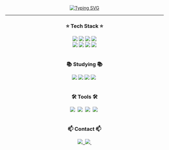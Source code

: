 <!--타이틀 부분-->
<div style="display: flex; justify-content: center; align-items: center;">
  <a href="https://git.io/typing-svg" style="display: inline-block; text-align: center;">
    <img src="https://readme-typing-svg.demolab.com?font=Alkatra&weight=500&size=45&duration=4000&pause=3&color=800080&center=true&vCenter=false&multiline=true&repeat=true&width=1000&height=100&lines=Hi+There+SuYeon's+GitHub!👋" alt="Typing SVG" />
  </a>
</div>



<hr>

<!--내용 부분-->
<h3 align="center">⭐ Tech Stack ⭐</h3>
<div align="center">
  
  <img src="https://img.shields.io/badge/Python-3670A0?style=for-the-badge&logo=python&logoColor=ffdd54" />
  <img src="https://img.shields.io/badge/CSS3-1572B6.svg?style=for-the-badge&logo=css3&logoColor=white" />
  <img src="https://img.shields.io/badge/HTML5-E34F26.svg?style=for-the-badge&logo=html5&logoColor=white" />
  <img src="https://img.shields.io/badge/Vue.js-4FC08D?style=for-the-badge&logo=vue.js&logoColor=white" />
</div>

<div align="center">
  <img src="https://img.shields.io/badge/JavaScript-F7DF1E.svg?style=for-the-badge&logo=javascript&logoColor=20232a" />
  <img src="https://img.shields.io/badge/Django-092E20.svg?style=for-the-badge&logo=django&logoColor=white" />
  <img src="https://img.shields.io/badge/SQLite-003B57.svg?style=for-the-badge&logo=sqlite&logoColor=white" />
  <img src="https://img.shields.io/badge/Bootstrap-7952B3.svg?style=for-the-badge&logo=bootstrap&logoColor=white" />
</div>

<br>

<h3 align="center">📚 Studying 📚</h3>
<div align="center">
  <img src="https://img.shields.io/badge/React-20232A.svg?style=for-the-badge&logo=react&logoColor=61DAFB" />
  <img src="https://img.shields.io/badge/TypeScript-007ACC.svg?style=for-the-badge&logo=typescript&logoColor=white" />
  <img src="https://img.shields.io/badge/Vuetify-800080.svg?style=for-the-badge&logo=vuetify&logoColor=white" />
  <img src="https://img.shields.io/badge/figma-F24E1E.svg?style=for-the-badge&logo=figma&logoColor=white" />&nbsp
</div>

<br>

<h3 align="center">🛠 Tools 🛠</h3>
<div align="center">
  <img src="https://img.shields.io/badge/git-F05033.svg?style=for-the-badge&logo=git&logoColor=white" />&nbsp
  <img src="https://img.shields.io/badge/github-181717.svg?style=for-the-badge&logo=github&logoColor=white" />&nbsp
  <img src="https://img.shields.io/badge/VSCode-007ACC.svg?style=for-the-badge&logo=visual-studio-code&logoColor=white" />&nbsp
  <img src="https://img.shields.io/badge/Notion-000000.svg?style=for-the-badge&logo=notion&logoColor=white" />&nbsp
</div>


<br>

<h3 align="center">📫 Contact 📫</h3>
<div align="center">
  <a href="https://velog.io/@oka1313">
    <img src="https://img.shields.io/badge/Velog-1EBC8F?style=for-the-badge&logo=velog&logoColor=white" />&nbsp
  </a>
  <a href="mailto:oka1313@gmail.com">
    <img
      src="https://img.shields.io/badge/oka1313@gmail.com-D14836?style=for-the-badge&logo=gmail&logoColor=white"/>&nbsp
  </a>
</div>
